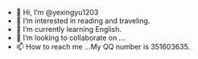 - 👋 Hi, I’m @yexingyu1203
- 👀 I’m interested in reading and traveling.
- 🌱 I’m currently learning English.
- 💞️ I’m looking to collaborate on ...
- 📫 How to reach me ...My QQ number is 351603635.

<!---
yexingyu1203/yexingyu1203 is a ✨ special ✨ repository because its `README.md` (this file) appears on your GitHub profile.
You can click the Preview link to take a look at your changes.
--->
